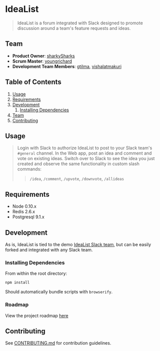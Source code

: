# IdeaList

> IdeaList is a forum integrated with Slack designed to promote discussion around a team's feature requests and ideas.

## Team

  - __Product Owner__: [sharkySharks](https://github.com/sharkySharks)
  - __Scrum Master__: [youngrichard](https://github.com/youngrichard)
  - __Development Team Members__: [gtilma](https://github.com/gtilma), [vishalatmakuri](https://github.com/vishalatmakuri)

## Table of Contents

1. [Usage](#Usage)
1. [Requirements](#requirements)
1. [Development](#development)
    1. [Installing Dependencies](#installing-dependencies)
1. [Team](#team)
1. [Contributing](#contributing)

## Usage

> Login with Slack to authorize IdeaList to post to your Slack team's `#general` channel. In the Web app, post an idea and comment and vote on existing ideas. Switch over to Slack to see the idea you just created and observe the same functionality in custom slash commands:
>> `/idea`, `/comment`, `/upvote`, `/downvote`, `/allideas`

## Requirements

- Node 0.10.x
- Redis 2.6.x
- Postgresql 9.1.x

## Development

As is, IdeaList is tied to the demo [IdeaList Slack team](https://idealist-slack.herokuapp.com), but can be easily forked and integrated with any Slack team.

### Installing Dependencies

From within the root directory:

```
npm install
```

Should automatically bundle scripts with `browserify`.

### Roadmap

View the project roadmap [here](https://github.com/idealists/idea-list/issues)


## Contributing

See [CONTRIBUTING.md](https://github.com/unexpected-lion/ourglass/blob/master/contributing.md) for contribution guidelines.
